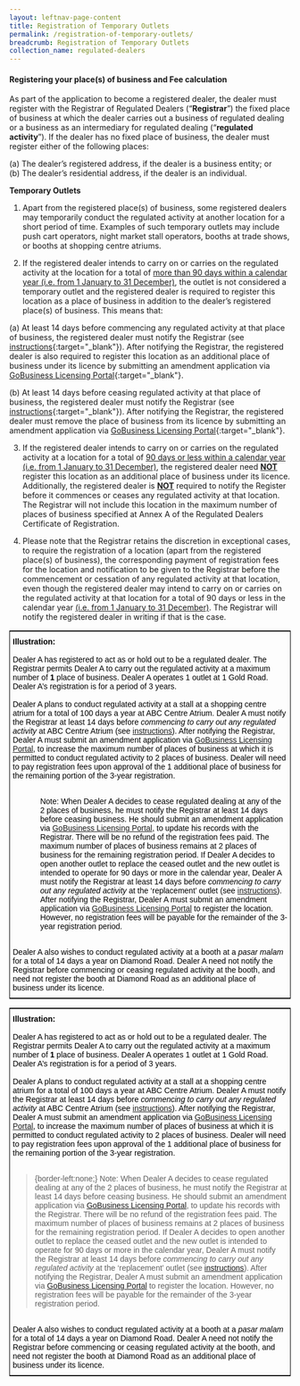```yaml
---
layout: leftnav-page-content
title: Registration of Temporary Outlets
permalink: /registration-of-temporary-outlets/
breadcrumb: Registration of Temporary Outlets
collection_name: regulated-dealers
---
```


#### <a id="Registration"></a> Registering your place(s) of business and Fee calculation

As part of the application to become a registered dealer, the dealer must register with the Registrar of Regulated Dealers (“**Registrar**”) the fixed place of business at which the dealer carries out a business of regulated dealing or a business as an intermediary for regulated dealing (“**regulated activity**”). If the dealer has no fixed place of business, the dealer must register either of the following places:

(a)	The dealer’s registered address, if the dealer is a business entity; or <br>
(b)	The dealer’s residential address, if the dealer is an individual.

**Temporary Outlets**

1. Apart from the registered place(s) of business, some registered dealers may temporarily conduct the regulated activity at another location for a short period of time. Examples of such temporary outlets may include push cart operators, night market stall operators, booths at trade shows, or booths at shopping centre atriums.

2. If the registered dealer intends to carry on or carries on the regulated activity at the location for a total of <u>more than 90 days within a calendar year (i.e. from 1 January to 31 December)</u>, the outlet is not considered a temporary outlet and the registered dealer is required to register this location as a place of business in addition to the dealer’s registered place(s) of business. This means that:

(a)	At least 14 days before commencing any regulated activity at that place of business, the registered dealer must notify the Registrar (see [instructions](https://acd.mlaw.gov.sg/other-regulatory-requirements/){:target="_blank"}). After notifying the Registrar, the registered dealer is also required to register this location as an additional place of business under its licence by submitting an amendment application via [GoBusiness Licensing Portal](https://www.gobusiness.gov.sg/licences){:target="_blank"}. <br>

(b)	At least 14 days before ceasing regulated activity at that place of business, the registered dealer must notify the Registrar (see [instructions](https://acd.mlaw.gov.sg/other-regulatory-requirements/){:target="_blank"}). After notifying the Registrar, the registered dealer must remove the place of business from its licence by submitting an amendment application via [GoBusiness Licensing Portal](https://www.gobusiness.gov.sg/licences){:target="_blank"}.

3. If the registered dealer intends to carry on or carries on the regulated activity at a location for a total of <u>90 days or less within a calendar year (i.e. from 1 January to 31 December)</u>, the registered dealer need **<u>NOT</u>** register this location as an additional place of business under its licence. Additionally, the registered dealer is **<u>NOT</u>** required to notify the Register before it commences or ceases any regulated activity at that location. The Registrar will not include this location in the maximum number of places of business specified at Annex A of the Regulated Dealers Certificate of Registration. 

4. Please note that the Registrar retains the discretion in exceptional cases, to require the registration of a location (apart from the registered place(s) of business), the corresponding payment of registration fees for the location and notification to be given to the Registrar before the commencement or cessation of any regulated activity at that location, even though the registered dealer may intend to carry on or carries on the regulated activity at that location for a total of 90 days or less in the calendar year <u>(i.e. from 1 January to 31 December)</u>. The Registrar will notify the registered dealer in writing if that is the case. 

<style type="text/css">
.tg  {border-collapse:collapse;border-spacing:0;border-width:1px;border-style:solid;border-color:black;}
.tg td{font-family:Arial, sans-serif;font-size:14px;padding:10px 5px;border-style:solid;border-width:0px;overflow:hidden;word-break:normal;}
.tg th{font-family:Arial, sans-serif;font-size:14px;font-weight:normal;padding:10px 5px;border-style:solid;border-width:0px;overflow:hidden;word-break:normal;}
.tg .tg-pnl2{color:#000000;border-color:#000000;text-align:left;vertical-align:middle}
</style>
<table class="tg">
  <tr>
    <th class="tg-pnl2"><span style="font-weight:400;font-style:normal"><b>Illustration:</b>
</span><br><br><span style="font-weight:400;font-style:normal">Dealer A has registered to act as or hold out to be a regulated dealer. The Registrar permits Dealer A to carry out the regulated activity at a maximum number of <b>1</b> place of business. Dealer A operates 1 outlet at 1 Gold Road. Dealer A’s registration is for a period of 3 years.
</span><br><br><span style="font-weight:400;font-style:normal">Dealer A plans to conduct regulated activity at a stall at a shopping centre atrium for a total of 100 days a year at ABC Centre Atrium. Dealer A must notify the Registrar at least 14 days before <i>commencing to carry out any regulated activity</i> at ABC Centre Atrium (see <a href="https://acd.mlaw.gov.sg/other-regulatory-requirements/" target="_blank">instructions</a>). After notifying the Registrar, Dealer A must submit an amendment application via <a href="https://www.gobusiness.gov.sg/licences" target="_blank">GoBusiness Licensing Portal</a>, to increase the maximum number of places of business at which it is permitted to conduct regulated activity to 2 places of business. Dealer will need to pay registration fees upon approval of the 1 additional place of business for the remaining portion of the 3-year registration. 
</span><br><br><span style="font-weight:400;font-style:normal"><p style="margin-left:10%">Note: When Dealer A decides to cease regulated dealing at any of the 2 places of business, he must notify the Registrar at least 14 days before ceasing business. He should submit an amendment application via <a href="https://www.gobusiness.gov.sg/licences" target="_blank">GoBusiness Licensing Portal</a>, to update his records with the Registrar. There will be no refund of the registration fees paid. The maximum number of places of business remains at 2 places of business for the remaining registration period. If Dealer A decides to open another outlet to replace the ceased outlet and the new outlet is intended to operate for 90 days or more in the calendar year, Dealer A must notify the Registrar at least 14 days before <i>commencing to carry out any regulated activity</i> at the ‘replacement’ outlet (see <a href="https://acd.mlaw.gov.sg/other-regulatory-requirements/" target="_blank">instructions</a>). After notifying the Registrar, Dealer A must submit an amendment application via <a href="https://www.gobusiness.gov.sg/licences" target="_blank">GoBusiness Licensing Portal</a> to register the location. However, no registration fees will be payable for the remainder of the 3-year registration period.</p>
</span><br><span style="font-weight:400;font-style:normal">Dealer A also wishes to conduct regulated activity at a booth at a <i>pasar malam</i> for a total of 14 days a year on Diamond Road. Dealer A need not notify the Registrar before commencing or ceasing regulated activity at the booth, and need not register the booth at Diamond Road as an additional place of business under its licence.
</span><br></th>
  </tr>
</table>


<style type="text/css">
.tg  {border-collapse:collapse;border-spacing:0;border-width:1px;border-style:solid;border-color:black;}
.tg td{font-family:Arial, sans-serif;font-size:14px;padding:10px 5px;border-style:solid;border-width:0px;overflow:hidden;word-break:normal;}
.tg th{font-family:Arial, sans-serif;font-size:14px;font-weight:normal;padding:10px 5px;border-style:solid;border-width:0px;overflow:hidden;word-break:normal;}
.tg .tg-pnl2{color:#000000;border-color:#000000;text-align:left;vertical-align:middle}
</style>
<table class="tg">
  <tr>
    <th class="tg-pnl2"><span style="font-weight:400;font-style:normal"><b>Illustration:</b>
</span><br><br><span style="font-weight:400;font-style:normal">Dealer A has registered to act as or hold out to be a regulated dealer. The Registrar permits Dealer A to carry out the regulated activity at a maximum number of <b>1</b> place of business. Dealer A operates 1 outlet at 1 Gold Road. Dealer A’s registration is for a period of 3 years.
</span><br><br><span style="font-weight:400;font-style:normal">Dealer A plans to conduct regulated activity at a stall at a shopping centre atrium for a total of 100 days a year at ABC Centre Atrium. Dealer A must notify the Registrar at least 14 days before <i>commencing to carry out any regulated activity</i> at ABC Centre Atrium (see <a href="https://acd.mlaw.gov.sg/other-regulatory-requirements/" target="_blank">instructions</a>). After notifying the Registrar, Dealer A must submit an amendment application via <a href="https://www.gobusiness.gov.sg/licences" target="_blank">GoBusiness Licensing Portal</a>, to increase the maximum number of places of business at which it is permitted to conduct regulated activity to 2 places of business. Dealer will need to pay registration fees upon approval of the 1 additional place of business for the remaining portion of the 3-year registration. 
</span><br><br><blockquote> {border-left:none;}<span style="font-weight:400;font-style:normal"> 
 Note: When Dealer A decides to cease regulated dealing at any of the 2 places of business, he must notify the Registrar at least 14 days before ceasing business. He should submit an amendment application via <a href="https://www.gobusiness.gov.sg/licences" target="_blank">GoBusiness Licensing Portal</a>, to update his records with the Registrar. There will be no refund of the registration fees paid. The maximum number of places of business remains at 2 places of business for the remaining registration period. If Dealer A decides to open another outlet to replace the ceased outlet and the new outlet is intended to operate for 90 days or more in the calendar year, Dealer A must notify the Registrar at least 14 days before <i>commencing to carry out any regulated activity</i> at the ‘replacement’ outlet (see <a href="https://acd.mlaw.gov.sg/other-regulatory-requirements/" target="_blank">instructions</a>). After notifying the Registrar, Dealer A must submit an amendment application via <a href="https://www.gobusiness.gov.sg/licences" target="_blank">GoBusiness Licensing Portal</a> to register the location. However, no registration fees will be payable for the remainder of the 3-year registration period. </blockquote>
</span><br><span style="font-weight:400;font-style:normal">Dealer A also wishes to conduct regulated activity at a booth at a <i>pasar malam</i> for a total of 14 days a year on Diamond Road. Dealer A need not notify the Registrar before commencing or ceasing regulated activity at the booth, and need not register the booth at Diamond Road as an additional place of business under its licence.
</span><br></th>
  </tr>
</table>
